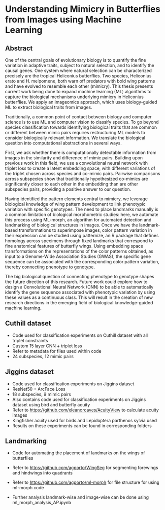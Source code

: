 # Understanding Mimicry in Butterflies from Images using Machine Learning

## Abstract

One of the central goals of evolutionary biology is to quantify the fine variation in adaptive traits, subject to natural selection, and to identify the causal genes. One system where natural selection can be characterized precisely are the tropical Heliconius butterflies. Two species, Heliconius erato and H. melpomene, both warn off predators with bold wing patterns and have evolved to resemble each other (mimicry). This thesis presents current work being done to expand machine learning (ML) algorithms to capture the biological mechanisms underlying mimicry in Heliconius butterflies. We apply an imageomics approach, which uses biology-guided ML to extract biological traits from images.

Traditionally, a common point of contact between biology and computer science is to use ML and computer vision to classify species. To go beyond species classification towards identifying biological traits that are common or different between mimic pairs requires restructuring ML models to consider biologically relevant information. We translate the biological question into computational abstractions in several ways.

First, we ask whether there is computationally detectable information from images in the similarity and difference of mimic pairs. Building upon previous work in this field, we use a convolutional neural network with triplet loss to create a latent embedding space, with different variations of the triplet chosen across species and co-mimic pairs. Pairwise comparisons across subspecies show that traditionally hypothesized co-mimics are significantly closer to each other in the embedding than are other subspecies pairs, providing a positive answer to our question.

Having identified the pattern elements central to mimicry, we leverage biological knowledge of wing pattern development to link phenotypic variation with specific genotypes. The need to place landmarks manually is a common limitation of biological morphometric studies: here, we automate this process using ML-morph, an algorithm for automated detection and landmarking of biological structures in images. Once we have the landmark-based transformations to superimpose images, color pattern variation in their expression can be studied using patternize, an R package that defines homology across specimens through fixed landmarks that correspond to fine anatomical features of butterfly wings. Using embedding space transformations on the representations of the color patterns obtained, as input to a Genome-Wide Association Studies (GWAS), the specific gene sequence can be associated with the corresponding color pattern variation, thereby connecting phenotype to genotype.

The big biological question of connecting phenotype to genotype shapes the future direction of this research. Future work could explore how to design a Convolutional Neural Network (CNN) to be able to automatically identify the gene sequence associated with phenotypic variation by using these values as a continuous class. This will result in the creation of new research directions in the emerging field of biological knowledge-guided machine learning.



## Cuthill dataset

- Code used for classification experiments on Cuthill dataset with all triplet constraints
- Custom 15 layer CNN + triplet loss
- Refer to metadata for files used within code
- 24 subspecies, 12 mimic pairs

## Jiggins dataset

- Code used for classification experiments on Jiggins dataset  
- ResNet50 + ArcFace Loss
- 18 subspecies, 9 mimic pairs 
- Also contains code used for classification experiments on Jiggins dataset using bird and butterfly acuity
- Refer to https://github.com/eleanorcaves/AcuityView to calculate acuity images
- Kingfisher acuity used for birds and Lepidoptera parthenos sylvia used
- Results on these experiments can be found in corresponding folders

## Landmarking

- Code for automating the placement of landmarks on the wings of butterflies 

- Refer to https://github.com/agporto/WingSeg for segmenting forewings and hindwings into quadrants

- Refer to https://github.com/agporto/ml-morph for file structure for using ml-morph code

- Further analysis landmark-wise and image-wise can be done using ml_morph_analysis_AP.ipynb

